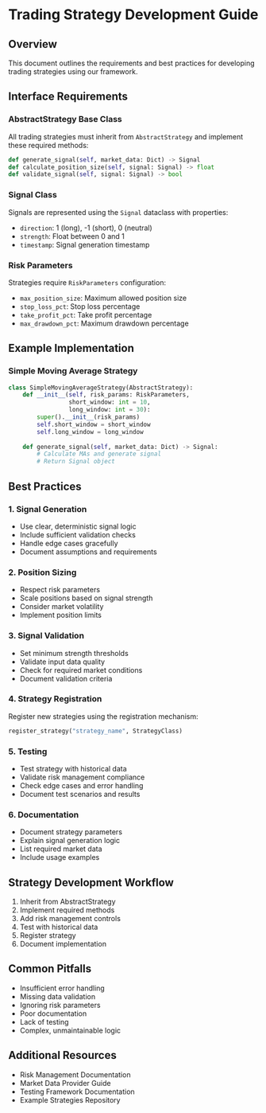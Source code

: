 # Trading Strategy Development Guide

## Overview
This document outlines the requirements and best practices for developing trading strategies using our framework.

## Interface Requirements

### AbstractStrategy Base Class
All trading strategies must inherit from `AbstractStrategy` and implement these required methods:

```python
def generate_signal(self, market_data: Dict) -> Signal
def calculate_position_size(self, signal: Signal) -> float
def validate_signal(self, signal: Signal) -> bool
```

### Signal Class
Signals are represented using the `Signal` dataclass with properties:
- `direction`: 1 (long), -1 (short), 0 (neutral)
- `strength`: Float between 0 and 1
- `timestamp`: Signal generation timestamp

### Risk Parameters
Strategies require `RiskParameters` configuration:
- `max_position_size`: Maximum allowed position size
- `stop_loss_pct`: Stop loss percentage
- `take_profit_pct`: Take profit percentage
- `max_drawdown_pct`: Maximum drawdown percentage

## Example Implementation

### Simple Moving Average Strategy
```python
class SimpleMovingAverageStrategy(AbstractStrategy):
    def __init__(self, risk_params: RiskParameters, 
                 short_window: int = 10, 
                 long_window: int = 30):
        super().__init__(risk_params)
        self.short_window = short_window
        self.long_window = long_window
        
    def generate_signal(self, market_data: Dict) -> Signal:
        # Calculate MAs and generate signal
        # Return Signal object
```

## Best Practices

### 1. Signal Generation
- Use clear, deterministic signal logic
- Include sufficient validation checks
- Handle edge cases gracefully
- Document assumptions and requirements

### 2. Position Sizing
- Respect risk parameters
- Scale positions based on signal strength
- Consider market volatility
- Implement position limits

### 3. Signal Validation
- Set minimum strength thresholds
- Validate input data quality
- Check for required market conditions
- Document validation criteria

### 4. Strategy Registration
Register new strategies using the registration mechanism:
```python
register_strategy("strategy_name", StrategyClass)
```

### 5. Testing
- Test strategy with historical data
- Validate risk management compliance
- Check edge cases and error handling
- Document test scenarios and results

### 6. Documentation
- Document strategy parameters
- Explain signal generation logic
- List required market data
- Include usage examples

## Strategy Development Workflow

1. Inherit from AbstractStrategy
2. Implement required methods
3. Add risk management controls
4. Test with historical data
5. Register strategy
6. Document implementation

## Common Pitfalls

- Insufficient error handling
- Missing data validation
- Ignoring risk parameters
- Poor documentation
- Lack of testing
- Complex, unmaintainable logic

## Additional Resources

- Risk Management Documentation
- Market Data Provider Guide
- Testing Framework Documentation
- Example Strategies Repository
